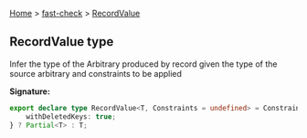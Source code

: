 [Home](/) &gt; [fast-check](../fast-check.md) &gt; [RecordValue](RecordValue.md)

## RecordValue type

Infer the type of the Arbitrary produced by record given the type of the source arbitrary and constraints to be applied

<b>Signature:</b>

```typescript
export declare type RecordValue<T, Constraints = undefined> = Constraints extends {
    withDeletedKeys: true;
} ? Partial<T> : T;
```
